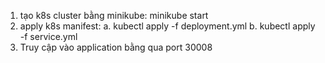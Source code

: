 1. tạo k8s cluster bằng minikube: minikube start
2. apply k8s manifest: 
    a. kubectl apply -f deployment.yml
    b. kubectl apply -f service.yml
3. Truy cập vào application bằng qua port 30008